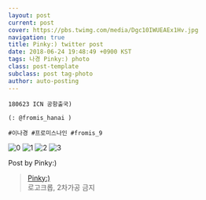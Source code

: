 ```yaml
---
layout: post
current: post
cover: https://pbs.twimg.com/media/Dgc10IWUEAEx1Hv.jpg
navigation: true
title: Pinky:) twitter post
date: 2018-06-24 19:48:49 +0900 KST
tags: 나경 Pinky:) photo
class: post-template
subclass: post tag-photo
author: auto-posting
---
```


```  
180623 ICN 공항출국)  
  
(: @fromis_hanai )  
  
#이나경 #프로미스나인 #fromis_9  

```

![0](https://pbs.twimg.com/media/Dgc1wAxUYAAGPzd.jpg)
![1](https://pbs.twimg.com/media/Dgc1zKyVQAUOlrA.jpg)
![2](https://pbs.twimg.com/media/Dgc1zr0VMAAJ1-_.jpg)
![3](https://pbs.twimg.com/media/Dgc10IWUEAEx1Hv.jpg)


Post by Pinky:)

> [Pinky:)](https://twitter.com/pinkypic7)  
  로고크롭, 2차가공 금지
